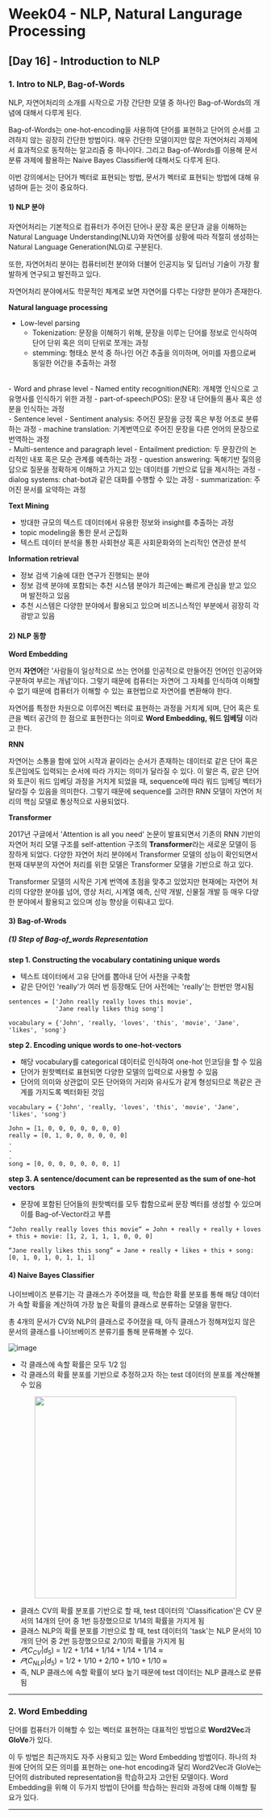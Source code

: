 # Week04 - NLP, Natural Langurage Processing

## [Day 16] - Introduction to NLP

### 1. Intro to NLP, Bag-of-Words

NLP, 자연어처리의 소개를 시작으로 가장 간단한 모델 중 하나인 Bag-of-Words의 개념에 대해서 다루게 된다.

Bag-of-Words는 one-hot-encoding을 사용하여 단어를 표현하고 단어의 순서를 고려하지 않는 굉장히 간단한 방법이다. 매우 간단한 모델이지만 많은 자연어처리 과제에서 효과적으로 동작하는 알고리즘 중 하나이다. 그리고 Bag-of-Words를 이용해 문서 분류 과제에 활용하는 Naive Bayes Classifier에 대해서도 다루게 된다. 

이번 강의에서는 단어가 벡터로 표현되는 방법, 문서가 벡터로 표현되는 방법에 대해 유념하며 듣는 것이 중요하다.

#### 1) NLP 분야

자연어처리는 기본적으로 컴퓨터가 주어진 단어나 문장 혹은 문단과 글을 이해하는 Natural Language Understanding(NLU)와 자연어를 상황에 따라 적절히 생성하는 Natural Language Generation(NLG)로 구분된다.

또한, 자연어처리 분야는 컴퓨터비전 분야와 더불어 인공지능 및 딥러닝 기술이 가장 활발하게 연구되고 발전하고 있다. 

자연어처리 분야에서도 학문적인 체계로 보면 자연어를 다루는 다양한 분야가 존재한다.

**Natural language processing**

  - Low-level parsing
    - Tokenization: 문장을 이해하기 위해, 문장을 이루는 단어를 정보로 인식하여 단어 단위 혹은 의미 단위로 쪼개는 과정
    - stemming: 형태소 분석 중 하나인 어간 추출을 의미하며, 어미를 자름으로써 동일한 어간을 추출하는 과정
<br>
  - Word and phrase level
    - Named entity recognition(NER): 개체명 인식으로 고유명사를 인식하기 위한 과정
    - part-of-speech(POS): 문장 내 단어들의 품사 혹은 성분을 인식하는 과정
<br>
  - Sentence level
    - Sentiment analysis: 주어진 문장을 긍정 혹은 부정 어조로 분류하는 과정
    - machine translation: 기계번역으로 주어진 문장을 다른 언어의 문장으로 번역하는 과정
<br>
  - Multi-sentence and paragraph level
    - Entailment prediction: 두 문장간의 논리적인 내포 혹은 모순 관계를 예측하는 과정
    - question answering: 독해기반 질의응답으로 질문을 정확하게 이해하고 가지고 있는 데이터를 기반으로 답을 제시하는 과정
    - dialog systems: chat-bot과 같은 대화를 수행할 수 있는 과정
    - summarization: 주어진 문서를 요약하는 과정

**Text Mining**

  - 방대한 규모의 텍스트 데이터에서 유용한 정보와 insight를 추출하는 과정
  - topic modeling을 통한 문서 군집화
  - 텍스트 데이터 분석을 통한 사회현상 혹흔 사회문화와의 논리적인 연관성 분석

**Information retrieval**

  - 정보 검색 기술에 대한 연구가 진행되는 분야
  - 정보 검색 분야에 포함되는 추천 시스템 분야가 최근에는 빠르게 관심을 받고 있으며 발전하고 있음
  - 추천 시스템은 다양한 분야에서 활용되고 있으며 비즈니스적인 부분에서 굉장히 각광받고 있음

#### 2) NLP 동향

**Word Embedding**

먼저 **자연어**란 '사람들이 일상적으로 쓰는 언어를 인공적으로 만들어진 언어인 인공어와 구분하여 부르는 개념'이다. 그렇기 때문에 컴퓨터는 자연어 그 자체를 인식하여 이해할 수 없기 때문에 컴퓨터가 이해할 수 있는 표현법으로 자연어를 변환해야 한다.

자연어를 특정한 차원으로 이루어진 벡터로 표현하는 과정을 거치게 되며, 단어 혹은 토큰을 벡터 공간의 한 점으로 표현한다는 의미로 **Word Embedding, 워드 임베딩** 이라고 한다.

**RNN**

자연어는 소통을 함에 있어 시작과 끝이라는 순서가 존재하는 데이터로 같은 단어 혹은 토큰임에도 입력되는 순서에 따라 가지는 의미가 달라질 수 있다. 이 말은 즉, 같은 단어와 토큰이 워드 임베딩 과정을 거치게 되었을 때, sequence에 따라 워드 임베딩 벡터가 달라질 수 있음을 의미한다. 그렇기 때문에 sequence를 고려한 RNN 모델이 자연어 처리의 핵심 모델로 통상적으로 사용되었다.

**Transformer**

2017년 구글에서 'Attention is all you need' 논문이 발표되면서 기존의 RNN 기반의 자연어 처리 모델 구조를 self-attention 구조의 **Transformer**라는 새로운 모델이 등장하게 되었다. 다양한 자연어 처리 분야에서 Transformer 모델의 성능이 확인되면서 현재 대부분의 자연어 처리를 위한 모델은 Transformer 모델을 기반으로 하고 있다.

Transformer 모델의 시작은 기계 번역에 초점을 맞추고 있었지만 현재에는 자연어 처리의 다양한 분야를 넘어, 영상 처리, 시계열 예측, 신약 개발, 신물질 개발 등 매우 다양한 분야에서 활용되고 있으며 성능 향상을 이뤄내고 있다.

#### 3) Bag-of-Wrods

##### (1) Step of Bag-of_words Representation

**step 1. Constructing the vocabulary contatining unique words**

  - 텍스트 데이터에서 고유 단어를 뽑아내 단어 사전을 구축함
  - 같은 단어인 'really'가 여러 번 등장해도 단어 사전에는 'really'는 한번만 명시됨

```
sentences = ['John really really loves this movie',
             'Jane really likes thig song']

vocabulary = {'John', 'really, 'loves', 'this', 'movie', 'Jane', 'likes', 'song'}
```

**step 2. Encoding unique words to one-hot-vectors**

  - 해당 vocabulary를 categorical 데이터로 인식하여 one-hot 인코딩을 할 수 있음
  - 단어가 원핫벡터로 표현되면 다양한 모델의 입력으로 사용할 수 있음
  - 단어의 의미와 상관없이 모든 단어와의 거리와 유사도가 같게 형성되므로 똑같은 관계를 가지도록 벡터화된 것임

```
vocabulary = {'John', 'really, 'loves', 'this', 'movie', 'Jane', 'likes', 'song'}

John = [1, 0, 0, 0, 0, 0, 0, 0]
really = [0, 1, 0, 0, 0, 0, 0, 0]
.
.
.
song = [0, 0, 0, 0, 0, 0, 0, 1]
```

**step 3. A sentence/document can be represented as the sum of one-hot vectors**

  - 문장에 포함된 단어들의 원핫벡터를 모두 합함으로써 문장 벡터를 생성할 수 있으며 이를 Bag-of-Vector라고 부름 

```
“John really really loves this movie“ = John + really + really + loves + this + movie: [1, 2, 1, 1, 1, 0, 0, 0]

“Jane really likes this song” = Jane + really + likes + this + song: [0, 1, 0, 1, 0, 1, 1, 1]
```

#### 4) Naive Bayes Classifier

나이브베이즈 분류기는 각 클래스가 주어졌을 때, 학습한 확률 분포를 통해 해당 데이터가 속할 확률을 계산하여 가장 높은 확률의 클래스로 분류하는 모델을 말한다.

총 4개의 문서가 CV와 NLP의 클래스로 주어졌을 때, 아직 클래스가 정해져있지 않은 문서의 클래스를 나이브베이즈 분류기를 통해 분류해볼 수 있다.

![image](https://user-images.githubusercontent.com/48677363/107906348-3631ac00-6f94-11eb-9c5d-9546fab88a0c.png)

  - 각 클래스에 속할 확률은 모두 $1/2$ 임
  - 각 클래스의 확률 분포를 기반으로 추정하고자 하는 test 데이터의 분포를 계산해볼 수 있음

<center>
<image src = https://user-images.githubusercontent.com/48677363/107906583-cd96ff00-6f94-11eb-99e5-4c31027ffd4b.png width = 400>
</center>

  - 클래스 CV의 확률 분포를 기반으로 할 때, test 데이터의 'Classification'은 CV 문서의 14개의 단어 중 1번 등장했으므로 $1/14$의 확률을 가지게 됨
  - 클래스 NLP의 확률 분포를 기반으로 할 때, test 데이터의 'task'는 NLP 문서의 10개의 단어 중 2번 등장했으므로 $2/10$의 확률을 가지게 됨
  - $𝑃(C_{CV}|d_{5})$ = $1/2 + 1/14 + 1/14 + 1/14 + 1/14$ ≈ 
  - $𝑃(C_{NLP}|d_{5})$ = $1/2 + 1/10 + 2/10 + 1/10 + 1/10$ ≈
  - 즉, NLP 클래스에 속할 확률이 보다 높기 때문에 test 데이터는 NLP 클래스로 분류됨

------

### 2. Word Embedding

단어를 컴퓨터가 이해할 수 있는 벡터로 표현하는 대표적인 방법으로 **Word2Vec**과 **GloVe**가 있다.

이 두 방법은 최근까지도 자주 사용되고 있는 Word Embedding 방법이다. 하나의 차원에 단어의 모든 의미를 표현하는 one-hot encoding과 달리 Word2Vec과 GloVe는 단어의 distributed representation을 학습하고자 고안된 모델이다. Word Embedding을 위해 이 두가지 방법이 단어를 학습하는 원리와 과정에 대해 이해할 필요가 있다.






--------
